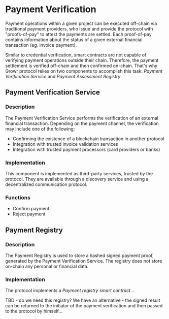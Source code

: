 # Payment Verification

Payment operations within a given project can be executed off-chain via traditional payment providers, who issue and provide the protocol with "proofs-of-pay" to attest the payments are settled. Each proof-of-pay contains information about the status of a given external financial transaction (eg. invoice payment).

Similar to credential verification, smart contracts are not capable of verifying payment operations outside their chain. Therefore, the payment settlement is verified off-chain and then confirmed on-chain. That's why Growr protocol relies on two components to accomplish this task: *Payment Verification Service* and *Payment Assessment Registry*.

## Payment Verification Service

### Description

The Payment Verification Service performs the verification of an external financial transaction. Depending on the payment channel, the verification may include one of the following:
- Confirming the existence of a blockchain transaction in another protocol
- Integration with trusted invoice validation services
- Integration with trusted payment processors (card providers or banks)

### Implementation

This component is implemented as third-party services, trusted by the protocol. They are available through a discovery service and using a decentralized communication protocol.

### Functions

- Confirm payment
- Reject payment

## Payment Registry

### Description

The Payment Registry is used to store a hashed signed payment proof, generated by the Payment Verification Service. The registry does not store on-chain any personal or financial data.

### Implementation

The protocol implements a *Payment registry smart contract*...

TBD - do we need this registry? We have an alternative - the signed result can be returned to the initiator of the payment verification and then passed to the protocol by himself...
